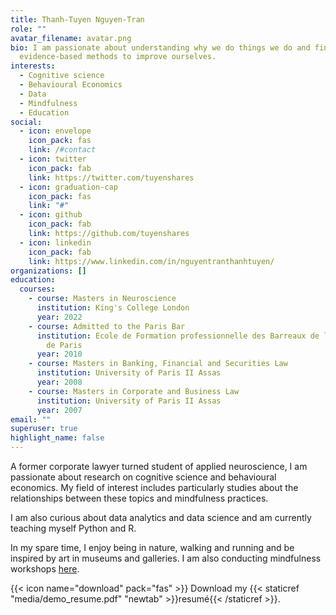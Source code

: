 ```yaml
---
title: Thanh-Tuyen Nguyen-Tran
role: ""
avatar_filename: avatar.png
bio: I am passionate about understanding why we do things we do and finding
  evidence-based methods to improve ourselves.
interests:
  - Cognitive science
  - Behavioural Economics
  - Data
  - Mindfulness
  - Education
social:
  - icon: envelope
    icon_pack: fas
    link: /#contact
  - icon: twitter
    icon_pack: fab
    link: https://twitter.com/tuyenshares
  - icon: graduation-cap
    icon_pack: fas
    link: "#"
  - icon: github
    icon_pack: fab
    link: https://github.com/tuyenshares
  - icon: linkedin
    icon_pack: fab
    link: https://www.linkedin.com/in/nguyentranthanhtuyen/
organizations: []
education:
  courses:
    - course: Masters in Neuroscience
      institution: King's College London
      year: 2022
    - course: Admitted to the Paris Bar
      institution: Ecole de Formation professionnelle des Barreaux de la cour d'appel
        de Paris
      year: 2010
    - course: Masters in Banking, Financial and Securities Law
      institution: University of Paris II Assas
      year: 2008
    - course: Masters in Corporate and Business Law
      institution: University of Paris II Assas
      year: 2007
email: ""
superuser: true
highlight_name: false
---
```

A former corporate lawyer turned student of applied neuroscience, I am passionate about research on cognitive science and behavioural economics. My field of interest includes particularly studies about the relationships between these topics and mindfulness practices.  

I am also curious about data analytics and data science and am currently teaching myself Python and R. 

In my spare time, I enjoy being in nature, walking and running and be inspired by art in museums and galleries. I am also conducting mindfulness workshops [here](https://prosoke.com/).

{{< icon name="download" pack="fas" >}} Download my {{< staticref "media/demo_resume.pdf" "newtab" >}}resumé{{< /staticref >}}.